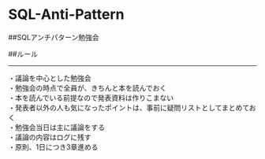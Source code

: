 # SQL-Anti-Pattern
##<a name="1">SQLアンチパターン勉強会

##<a name="2">ルール

- - -

・議論を中心とした勉強会  
・勉強会の時点で全員が、きちんと本を読んでおく  
・本を読んでいる前提なので発表資料は作りこまない  
・発表者以外の人も気になったポイントは、事前に疑問リストとしてまとめておく  
・勉強会当日は主に議論をする  
・議論の内容はログに残す  
・原則、1日につき3章進める  
